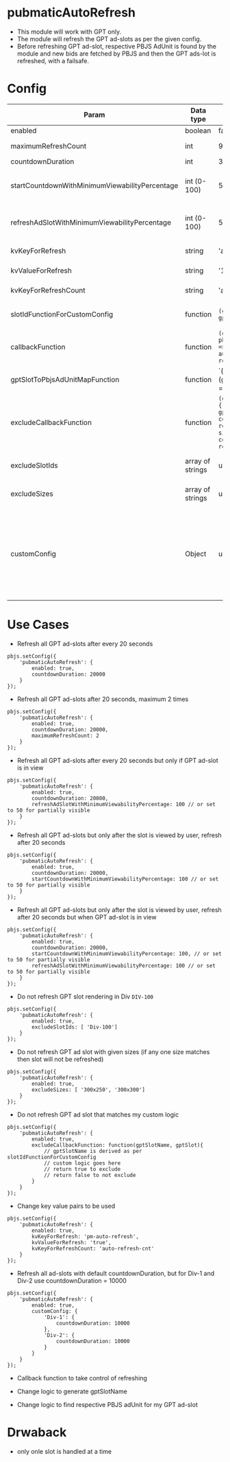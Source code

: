 # pubmaticAutoRefresh
- This module will work with GPT only.
- The module will refresh the GPT ad-slots as per the given config.
- Before refreshing GPT ad-slot, respective PBJS AdUnit is found by the module and new bids are fetched by PBJS and then the GPT ads-lot is refreshed, with a failsafe.


# Config
| Param               | Data type | Default value | Usage |
|---------------------|-----------|----------------|------------------------------------------|
| enabled             | boolean   | false | must be set to true to enable the module |
| maximumRefreshCount | int       | 999 | how many times the slot must be refreshed after it is rendered for the first time |
| countdownDuration   | int       | 30000 | time in milliseconds|
| startCountdownWithMinimumViewabilityPercentage | int (0-100) | 50 | the countDown will start when ad-slot will have viewability percenatge more than this. When set to 0 the count-down will start after rendering the creative, even when ad slot is not viewable. |
| refreshAdSlotWithMinimumViewabilityPercentage | int (0-100) | 50 | the ad slot will be refreshed only if it has viewability percenathge more than this value. When set to 0 the ad-slot will be refreshed even if it is not viewable|
| kvKeyForRefresh | string | 'autorefresh' | this key will be added on gptSlot with kvValueForRefresh value; set it to null to not set it |
| kvValueForRefresh | string | '1' | this value will be added for the key kvKeyForRefresh on the gptSlot |
| kvKeyForRefreshCount | string | 'autorefreshcount' | this key will be added on the gptSlot and its value will be the refresh count; set it to null to not set it |
| slotIdFunctionForCustomConfig | function | `(gpttSlot) => gptSlot.getSlotElementId()` | a function; if you are using customConfig for some gptSlots then we need a way to find name of the gptSlot in customConfig |
| callbackFunction | function | `(gptSlotName, gptSlot, pbjsAdUnit, KeyValuePairs) => { performs pbjs auction, sets kvs, refreshes GPT slot}` | the default callback function, if you set own callback function then you will need to take care of initiating Prebid auction, setting KVs and refresing GPT slot |
| gptSlotToPbjsAdUnitMapFunction | function | `(gptSlot) => (gptSlot.getAdUnitPath() === pbjsAU.code || gptSlot.getSlotElementId() === pbjsAU.code)` | this function will help find the GPT gptSlots matching PBJS AdUnit |
| excludeCallbackFunction | function | `(gptSlotName, gptSlot) => { return true if gptSlotName is found in config.excludeSlotIds else return true if gptSlot size is found in config.excludeSizes else return false }` | if this function returns true then we will ignore the gptSlot and not try to refresh it |
| excludeSlotIds | array of strings | undefined | in excludeCallbackFunction we will look into this array for gptSlotId if found then the gptSlot will be ignored |
| excludeSizes | array of strings | undefined | in excludeCallbackFunction we will look into this array for gptSlot size WxH (300x250) if found then the gptSlot will be ignored |
| customConfig | Object | undefined | if you want to have seperate value for any of the following supported configs for any gptAdSlot then you can enter it here. Supported custom configs ` maximumRefreshCount, countdownDuration, startCountdownWithMinimumViewabilityPercentage, refreshAdSlotWithMinimumViewabilityPercentage, kvKeyForRefresh, kvValueForRefresh, kvKeyForRefreshCount, callbackFunction, gptSlotToPbjsAdUnitMapFunction, excludeCallbackFunction ` Example: `{ 'Div-1' : { maximumRefreshCount: 5 }, 'Div-Top-1': { countdownDuration: 50000 } }` |


# Use Cases

- Refresh all GPT ad-slots after every 20 seconds
```
pbjs.setConfig({
    'pubmaticAutoRefresh': {
        enabled: true,
        countdownDuration: 20000
    }
});

```

- Refresh all GPT ad-slots after 20 seconds, maximum 2 times
```
pbjs.setConfig({
    'pubmaticAutoRefresh': {
        enabled: true,
        countdownDuration: 20000,
        maximumRefreshCount: 2
    }
});

```

- Refresh all GPT ad-slots after every 20 seconds but only if GPT ad-slot is in view
```
pbjs.setConfig({
    'pubmaticAutoRefresh': {
        enabled: true,
        countdownDuration: 20000,
        refreshAdSlotWithMinimumViewabilityPercentage: 100 // or set to 50 for partially visible        
    }
});
```


- Refresh all GPT ad-slots but only after the slot is viewed by user, refresh after 20 seconds
```
pbjs.setConfig({
    'pubmaticAutoRefresh': {
        enabled: true,
        countdownDuration: 20000,
        startCountdownWithMinimumViewabilityPercentage: 100 // or set to 50 for partially visible        
    }
});
```

- Refresh all GPT ad-slots but only after the slot is viewed by user, refresh after 20 seconds but when GPT ad-slot is in view
```
pbjs.setConfig({
    'pubmaticAutoRefresh': {
        enabled: true,
        countdownDuration: 20000,
        startCountdownWithMinimumViewabilityPercentage: 100, // or set to 50 for partially visible  
        refreshAdSlotWithMinimumViewabilityPercentage: 100 // or set to 50 for partially visible              
    }
});
```

- Do not refresh GPT slot rendering in Div `DIV-100`
```
pbjs.setConfig({
    'pubmaticAutoRefresh': {
        enabled: true,
        excludeSlotIds: [ 'Div-100']
    }
});
```

- Do not refresh GPT ad slot with given sizes (if any one size matches then slot will not be refreshed)
```
pbjs.setConfig({
    'pubmaticAutoRefresh': {
        enabled: true,
        excludeSizes: [ '300x250', '300x300']
    }
});
```

- Do not refresh GPT ad slot that matches my custom logic
```
pbjs.setConfig({
    'pubmaticAutoRefresh': {
        enabled: true,
        excludeCallbackFunction: function(gptSlotName, gptSlot){
        	// gptSlotName is derived as per slotIdFunctionForCustomConfig
        	// custom logic goes here
        	// return true to exclude
        	// return false to not exclude
        }
    }
});
```

- Change key value pairs to be used
```
pbjs.setConfig({
    'pubmaticAutoRefresh': {
        enabled: true,
        kvKeyForRefresh: 'pm-auto-refresh',
        kvValueForRefresh: 'true',
        kvKeyForRefreshCount: 'auto-refresh-cnt'
    }
});
```


- Refresh all ad-slots with default countdownDuration, but for Div-1 and Div-2 use countdownDuration = 10000
```
pbjs.setConfig({
    'pubmaticAutoRefresh': {
        enabled: true,
        customConfig: {
        	'Div-1': {
        		countdownDuration: 10000
        	},
        	'Div-2': {
        		countdownDuration: 10000
        	}
        }
    }
});
```

- Callback function to take control of refreshing

- Change logic to generate gptSlotName

- Change logic to find respective PBJS adUnit for my GPT ad-slot

# Drwaback
- only onle slot is handled at a time